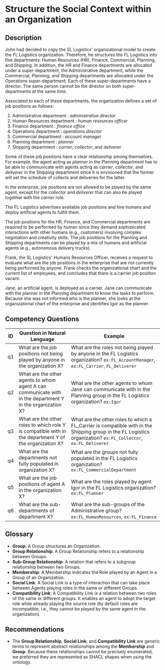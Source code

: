 # Structure the Social Context within an Organization

## Description
John had decided to copy the SL Logistics' organizational model to create the FL Logistics organization. Therefore, he structures the FL Logistics into five departments: Human Resources (HR), Finance, Commercial, Planning, and Shipping. In addition, the HR and Finance departments are allocated under a super-department, the Administrative department, while the Commercial, Planning, and Shipping departments are allocated under the Operations super-department. Each of these super-departments have a director. The same person cannot be the director on both super-departments at the same time.

Associated to each of these departments, the organization defines a set of job positions as follows:
1. Administrative department : _administrative director_
2. Human Resources department : _human resources officer_
3. Finance department : _finance office_
4. Operations department : _operations director_
5. Commercial department : _account manager_
6. Planning department : _planner_
7. Shipping department : _carrier_, _collector_, and _deliverer_

Some of these job positions have a clear relationship among themselves. For example, the agent acting as _planner_ in the Planning department has to be able to communicate with agents acting as _carrier_, _collector_, and _deliverer_ in the Shipping department since it is envisioned that the former will set the schedule of collects and deliveries for the latter.

In the enterprise, job positions are not allowed to be played by the same agent, except for the _collector_ and _deliverer_ that can also be played together with the _carrier_ role.

The FL Logistics advertises available job positions and hire humans and deploy artificial agents to fulfill them.

The job positions for the HR, Finance, and Commercial departments are required to be performed by human since they demand sophisticated interactions with other humans (e.g., customers) involving complex negotiation and creativity skills. The job positions for the Planning and Shipping departments can be played by a mix of humans and artificial agents (e.g., autonomous delivery trucks).

Frank, the SL Logistics' Humans Resources Officer, receives a request to evaluate what are the job positions in the enterprise that are not currently being performed by anyone. Frank checks the organizational chart and the current list of employees, and concludes that there is a carrier job position vacant.

Jane, an artificial agent, is deployed as a carrier. Jane can communicate with the planner in the Planning department to know the tasks to perform. Because she was not informed who is the planner, she looks at the organizational chart of the enterprise and identifies Igor as the planner.

## Competency Questions

| ID | Question in Natural Language | Example |
|----|------------------------------|---------|
| q1 | What are the job positions not being played by anyone in the organization X?                              | What are the roles not being played by anyone in the FL Logistics organization? `ex:FL_AccountManager`, `ex:FL_Carrier`, `FL_Deliverer`                                            |
| q2 | What are the other agents to whom agent A can communicate with in the department Y in the organization X? | What are the other agents to whom Jane can communicate with in the Planning group in the FL Logistics organization? `ex:Igor`                                                      |
| q3 | What are the other roles to which role Y is compatible with in the department Y of the organization X?    | What are the other roles to which a FL_Carrier is compatible with in the Shipping group in the FL Logistics organization? `ex:FL_Collector`, `ex:FL_Deliverer`                     |
| q4 | What are the departments not fully populated in organization X?                                           | What are the groups not fully populated in the FL Logistics organization? `ex:FL_CommercialDepartment` |
| q5 | What are the job positions of agent A in the organization X?                                              | What are the roles played by agent Igor in the FL Logistics organization? `ex:FL_Planner`              |
| q6 | What are the sub-departments of department X?                                                             | What are the sub-groups of the Administrative group? `ex:FL_HumanResources`, `ex:FL_Finance`           |

## Glossary

* **Group**: A Group structures an Organization.
* **Group Relationship**: A Group Relationship refers to a relationship between Groups.
* **Sub-Group Relationship**: A relation that refers to a subgroup relationship between two Groups.
* **Membership**: A Membership indicates the Role played by an Agent in a Group of an Organization.
* **Social Link**: A Social Link is a type of interaction that can take place between Agents playing roles in the same or different Groups.
* **Compatibility Link**: A Compatibility Link is a relation between two roles of the same or different groups. It enables an agent to adopt the target role while already playing the source role (by default roles are incompatible, i.e., they cannot be played by the same agent in the organization).

## Recommendations

* The **Group Relationship**, **Social Link**, and **Compatibility Link** are generic terms to represent abstract relationships among the **Membership** and **Group**. Because these relationships cannot be precisely enumerated, we preferred they are represented as SHACL shapes when using the ontology.
